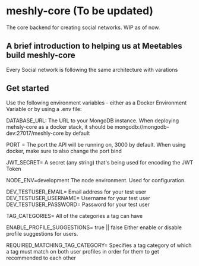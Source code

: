 # meshly-core (To be updated)
The core backend for creating social networks. WIP as of now.

## A brief introduction to helping us at Meetables build meshly-core

Every Social network is following the same architecture with varations

## Get started

Use the following environment variables - either as a Docker Environment Variable or by using a .env file:

DATABASE_URL: The URL to your MongoDB instance. When deploying mehsly-core as a docker stack, it should be mongodb://mongodb-dev:27017/meshly-core by default

PORT = The port the API will be running on, 3000 by default.
When using docker, make sure to also change the port bind

JWT_SECRET= A secret (any string) that's being used for encoding the JWT Token

NODE_ENV=development The node environment. Used for configuration.

DEV_TESTUSER_EMAIL= Email address for your test user
DEV_TESTUSER_USERNAME= Username for your test user
DEV_TESTUSER_PASSWORD= Password for your test user

TAG_CATEGORIES= All of the categories a tag can have

ENABLE_PROFILE_SUGGESTIONS= true || false Either enable or disable profile suggestions for users. 

REQUIRED_MATCHING_TAG_CATEGORY= Specifies a tag category of which a tag must match on both user profiles in order for them to get recommended to each other